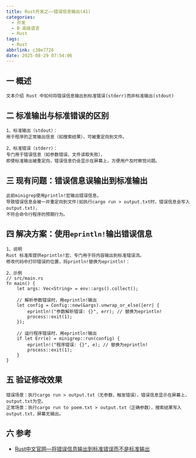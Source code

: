```yaml
---
title: Rust开发之——错误信息输出(41)
categories:
  - 开发
  - B-高级语言
  - Rust
tags:
  - Rust
abbrlink: c38e7726
date: 2025-08-29 07:54:06
---
```

## 一 概述

```
文本介绍 Rust 中如何将错误信息输出到标准错误(stderr)而非标准输出(stdout)
```

<!--more-->

## 二 标准输出与标准错误的区别

```
1、标准输出（stdout）：
用于程序的正常输出信息（如搜索结果），可被重定向到文件。

2、标准错误（stderr）：
专门用于错误信息（如参数错误、文件读取失败），
即使标准输出被重定向，错误信息仍会显示在屏幕上，方便用户及时察觉问题。
```

## 三 现有问题：错误信息误输出到标准输出

```
此前minigrep使用println!宏输出错误信息，
导致错误信息会被一并重定向到文件(如执行cargo run > output.txt时，错误信息会写入output.txt)，
不符合命令行程序的预期行为。
```

## 四 解决方案：使用`eprintln!`输出错误信息

```
1、说明
Rust 标准库提供eprintln!宏，专门用于将内容输出到标准错误流。
修改代码中打印错误的位置，将println!替换为eprintln!：

2、示例
// src/main.rs
fn main() {
    let args: Vec<String> = env::args().collect();

    // 解析参数错误时，用eprintln!输出
    let config = Config::new(&args).unwrap_or_else(|err| {
        eprintln!("参数解析错误: {}", err); // 替换为eprintln!
        process::exit(1);
    });

    // 运行程序错误时，用eprintln!输出
    if let Err(e) = minigrep::run(config) {
        eprintln!("程序错误: {}", e); // 替换为eprintln!
        process::exit(1);
    }
}
```

## 五 验证修改效果

```
错误场景：执行cargo run > output.txt（无参数，触发错误），错误信息显示在屏幕上，output.txt为空。
正常场景：执行cargo run to poem.txt > output.txt（正确参数），搜索结果写入output.txt，屏幕无输出。
```

## 六 参考

* [Rust中文官网—将错误信息输出到标准错误而不是标准输出](https://rust.bootcss.com/ch12-06-writing-to-stderr-instead-of-stdout.html)